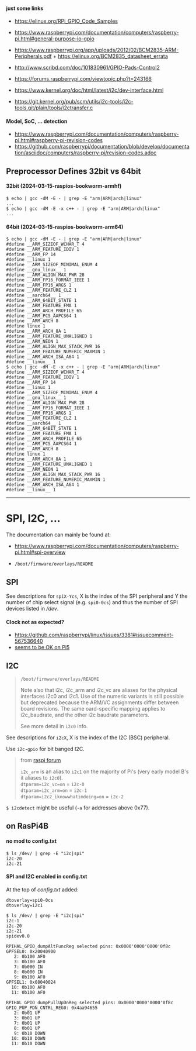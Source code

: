 #### just some links
- https://elinux.org/RPi_GPIO_Code_Samples
- https://www.raspberrypi.com/documentation/computers/raspberry-pi.html#general-purpose-io-gpio
- https://www.raspberrypi.org/app/uploads/2012/02/BCM2835-ARM-Peripherals.pdf + https://elinux.org/BCM2835_datasheet_errata
- http://www.scribd.com/doc/101830961/GPIO-Pads-Control2
- https://forums.raspberrypi.com/viewtopic.php?t=243166

- https://www.kernel.org/doc/html/latest/i2c/dev-interface.html
- https://git.kernel.org/pub/scm/utils/i2c-tools/i2c-tools.git/plain/tools/i2ctransfer.c


#### Model, SoC, ... detection
- https://www.raspberrypi.com/documentation/computers/raspberry-pi.html#raspberry-pi-revision-codes
- https://github.com/raspberrypi/documentation/blob/develop/documentation/asciidoc/computers/raspberry-pi/revision-codes.adoc


## Preprocessor Defines 32bit vs 64bit
#### 32bit (2024-03-15-raspios-bookworm-armhf)
```
$ echo | gcc -dM -E - | grep -E "arm|ARM|arch|linux"
...
$ echo | gcc -dM -E -x c++ - | grep -E "arm|ARM|arch|linux"
...
```
#### 64bit (2024-03-15-raspios-bookworm-arm64)
```
$ echo | gcc -dM -E - | grep -E "arm|ARM|arch|linux"
#define __ARM_SIZEOF_WCHAR_T 4
#define __ARM_FEATURE_IDIV 1
#define __ARM_FP 14
#define __linux 1
#define __ARM_SIZEOF_MINIMAL_ENUM 4
#define __gnu_linux__ 1
#define __ARM_ALIGN_MAX_PWR 28
#define __ARM_FP16_FORMAT_IEEE 1
#define __ARM_FP16_ARGS 1
#define __ARM_FEATURE_CLZ 1
#define __aarch64__ 1
#define __ARM_64BIT_STATE 1
#define __ARM_FEATURE_FMA 1
#define __ARM_ARCH_PROFILE 65
#define __ARM_PCS_AAPCS64 1
#define __ARM_ARCH 8
#define linux 1
#define __ARM_ARCH_8A 1
#define __ARM_FEATURE_UNALIGNED 1
#define __ARM_NEON 1
#define __ARM_ALIGN_MAX_STACK_PWR 16
#define __ARM_FEATURE_NUMERIC_MAXMIN 1
#define __ARM_ARCH_ISA_A64 1
#define __linux__ 1
$ echo | gcc -dM -E -x c++ - | grep -E "arm|ARM|arch|linux"
#define __ARM_SIZEOF_WCHAR_T 4
#define __ARM_FEATURE_IDIV 1
#define __ARM_FP 14
#define __linux 1
#define __ARM_SIZEOF_MINIMAL_ENUM 4
#define __gnu_linux__ 1
#define __ARM_ALIGN_MAX_PWR 28
#define __ARM_FP16_FORMAT_IEEE 1
#define __ARM_FP16_ARGS 1
#define __ARM_FEATURE_CLZ 1
#define __aarch64__ 1
#define __ARM_64BIT_STATE 1
#define __ARM_FEATURE_FMA 1
#define __ARM_ARCH_PROFILE 65
#define __ARM_PCS_AAPCS64 1
#define __ARM_ARCH 8
#define linux 1
#define __ARM_ARCH_8A 1
#define __ARM_FEATURE_UNALIGNED 1
#define __ARM_NEON 1
#define __ARM_ALIGN_MAX_STACK_PWR 16
#define __ARM_FEATURE_NUMERIC_MAXMIN 1
#define __ARM_ARCH_ISA_A64 1
#define __linux__ 1
```



---

# SPI, I2C, ...

The documentation can mainly be found at:
- https://www.raspberrypi.com/documentation/computers/raspberry-pi.html#spi-overview

- `/boot/firmware/overlays/README`

## SPI
See descriptions for `spiX-Ycs`, X is the index of the SPI peripheral and Y the number of chip select signal (e.g. `spi0-0cs`) and thus the number of SPI devices listed in _/dev_.

#### Clock not as expected?
- https://github.com/raspberrypi/linux/issues/3381#issuecomment-567536640
- [seems to be OK on Pi5](https://github.com/raspberrypi/linux/issues/3381#issuecomment-1893699525)

## I2C
> `/boot/firmware/overlays/README`
>
> Note also that i2c, i2c_arm and i2c_vc are aliases for the physical interfaces i2c0 and i2c1. Use of the numeric
> variants is still possible but deprecated because the ARM/VC assignments differ between board revisions. The same
> oard-specific mapping applies to i2c_baudrate, and the other i2c baudrate parameters.
>
> See more detail in `i2c0` info.

See descriptions for `i2cX`, X is the index of the I2C (BSC) peripheral.

Use `i2c-gpio` for bit banged I2C.

> from [raspi forum](https://forums.raspberrypi.com/viewtopic.php?t=154623#p1011384)
>
> `i2c_arm` is an alias to `i2c1` on the majority of Pi's (very early model B's it aliases to `i2c0`).</br>
> `dtparam=i2c_vc=on` = `i2c-0`</br>
> `dtparam=i2c_arm=on` = `i2c-1`</br>
> `dtparam=i2c2_iknowwhatimdoing=on` = `i2c-2`</br>

`$ i2cdetect` might be useful (`-a` for addresses above 0x77).

## on RasPi4B
#### no mod to config.txt
```
$ ls /dev/ | grep -E "i2c|spi"
i2c-20
i2c-21
```

#### SPI and I2C enabled in config.txt
At the top of _config.txt_ added:
```
dtoverlay=spi0-0cs
dtoverlay=i2c1
```

```
$ ls /dev/ | grep -E "i2c|spi"
i2c-1
i2c-20
i2c-21
spidev0.0
```

```
RPIHAL_GPIO_dumpAltFuncReg selected pins: 0x0000'0000'0000'0f8c
GPFSEL0: 0x20040900
   2: 0b100 AF0
   3: 0b100 AF0
   7: 0b000 IN
   8: 0b000 IN
   9: 0b100 AF0
GPFSEL1: 0x08040024
  10: 0b100 AF0
  11: 0b100 AF0

RPIHAL_GPIO_dumpPullUpDnReg selected pins: 0x0000'0000'0000'0f8c
GPIO_PUP_PDN_CNTRL_REG0: 0x4aa94655
   2: 0b01 UP
   3: 0b01 UP
   7: 0b01 UP
   8: 0b01 UP
   9: 0b10 DOWN
  10: 0b10 DOWN
  11: 0b10 DOWN
```

